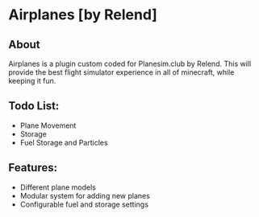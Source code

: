 # Airplanes [by Relend]
## About

Airplanes is a plugin custom coded for Planesim.club by Relend.
This will provide the best flight simulator experience in all of minecraft, while keeping it fun.

## Todo List:

- Plane Movement
- Storage
- Fuel Storage and Particles

## Features:

- Different plane models
- Modular system for adding new planes
- Configurable fuel and storage settings